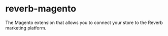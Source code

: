 # reverb-magento
The Magento extension that allows you to connect your store to the Reverb marketing platform.
